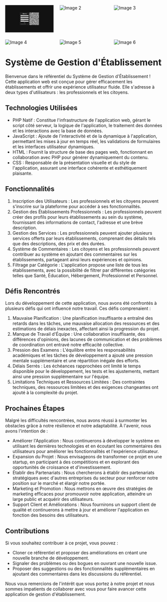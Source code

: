 
<div style="display: grid; grid-template-columns: repeat(3, 1fr); grid-gap: 20px;">
<div style="border-radius: 5px;">
    <img src="screenshots/1.png" alt="Image 1" style="width: 100%; height: auto;">
</div>
<div style="border-radius: 5px;">
    <img src="image2.jpg" alt="Image 2" style="width: 100%; height: auto;">
</div>
<div style="border-radius: 5px;">
    <img src="image3.jpg" alt="Image 3" style="width: 100%; height: auto;">
</div>
<div style="border-radius: 5px;">
    <img src="image4.jpg" alt="Image 4" style="width: 100%; height: auto;">
</div>
<div style="border-radius: 5px;">
    <img src="image5.jpg" alt="Image 5" style="width: 100%; height: auto;">
</div>
<div style="border-radius: 5px;">
    <img src="image6.jpg" alt="Image 6" style="width: 100%; height: auto;">
</div>
</div>
<h1>Système de Gestion d'Établissement</h1>

<p>Bienvenue dans le référentiel du Système de Gestion d'Établissement ! Cette application web est conçue pour gérer efficacement les établissements et offrir une expérience utilisateur fluide. Elle s'adresse à deux types d'utilisateurs : les professionnels et les citoyens.</p>

<h2>Technologies Utilisées</h2>

<ul>
  <li>PHP Natif : Constitue l'infrastructure de l'application web, gérant le script côté serveur, la logique de l'application, le traitement des données et les interactions avec la base de données.</li>
  <li>JavaScript : Ajoute de l'interactivité et de la dynamique à l'application, permettant les mises à jour en temps réel, les validations de formulaires et les interfaces utilisateur dynamiques.</li>
  <li>HTML : Fournit la structure de base des pages web, fonctionnant en collaboration avec PHP pour générer dynamiquement du contenu.</li>
  <li>CSS : Responsable de la présentation visuelle et du style de l'application, assurant une interface cohérente et esthétiquement plaisante.</li>
</ul>

<h2>Fonctionnalités</h2>

<ol>
  <li>Inscription des Utilisateurs : Les professionnels et les citoyens peuvent s'inscrire sur la plateforme pour accéder à ses fonctionnalités.</li>
  <li>Gestion des Établissements Professionnels : Les professionnels peuvent créer des profils pour leurs établissements au sein du système, fournissant des informations de contact, l'adresse et une brève description.</li>
  <li>Gestion des Services : Les professionnels peuvent ajouter plusieurs services offerts par leurs établissements, comprenant des détails tels que des descriptions, des prix et des durées.</li>
  <li>Système de Commentaires : Les citoyens et les professionnels peuvent contribuer au système en ajoutant des commentaires sur les établissements, partageant ainsi leurs expériences et opinions.</li>
  <li>Filtrage par Catégorie : L'application propose une liste de tous les établissements, avec la possibilité de filtrer par différentes catégories telles que Santé, Éducation, Hébergement, Professionnel et Personnel.</li>
</ol>

<h2>Défis Rencontrés</h2>

<p>Lors du développement de cette application, nous avons été confrontés à plusieurs défis qui ont influencé notre travail. Ces défis comprenaient :</p>

<ol>
  <li>Mauvaise Planification : Une planification insuffisante a entraîné des retards dans les tâches, une mauvaise allocation des ressources et des estimations de délais inexactes, affectant ainsi la progression du projet.</li>
  <li>Manque de Travail d'Équipe : Une collaboration insuffisante, des différences d'opinions, des lacunes de communication et des problèmes de coordination ont entravé notre efficacité collective.</li>
  <li>Pression des Examens : L'équilibre entre les responsabilités académiques et les tâches de développement a ajouté une pression mentale supplémentaire et une répartition inégale des efforts.</li>
  <li>Délais Serrés : Les échéances rapprochées ont limité le temps disponible pour le développement, les tests et les ajustements, mettant ainsi une pression supplémentaire sur l'équipe.</li>
  <li>Limitations Techniques et Ressources Limitées : Des contraintes techniques, des ressources limitées et des exigences changeantes ont ajouté à la complexité du projet.</li>
</ol>

<h2>Prochaines Étapes</h2>

<p>Malgré les difficultés rencontrées, nous avons réussi à surmonter les obstacles grâce à notre résilience et notre adaptabilité. À l'avenir, nous avons l'intention de :</p>

<ul>
  <li>Améliorer l'Application : Nous continuerons à développer le système en utilisant les dernières technologies et en écoutant les commentaires des utilisateurs pour améliorer les fonctionnalités et l'expérience utilisateur.</li>
  <li>Expansion du Projet : Nous envisageons de transformer ce projet en une startup, en participant à des compétitions et en explorant des opportunités de croissance et d'investissement.</li>
  <li>Établir des Partenariats : Nous chercherons à établir des partenariats stratégiques avec d'autres entreprises du secteur pour renforcer notre position sur le marché et élargir notre portée.</li>
  <li>Marketing et Promotion : Nous mettrons en œuvre des stratégies de marketing efficaces pour promouvoir notre application, atteindre un large public et acquérir des utilisateurs.</li>
  <li>Support Client et Améliorations : Nous fournirons un support client de qualité et continuerons à mettre à jour et améliorer l'application en fonction des besoins des utilisateurs.</li>
</ul>

<h2>Contributions</h2>

<p>Si vous souhaitez contribuer à ce projet, vous pouvez :</p>

<ul>
  <li>Cloner ce référentiel et proposer des améliorations en créant une nouvelle branche de développement.</li>
  <li>Signaler des problèmes ou des bogues en ouvrant une nouvelle issue.</li>
  <li>Proposer des suggestions ou des fonctionnalités supplémentaires en ajoutant des commentaires dans les discussions du référentiel.</li>
</ul>

<p>Nous vous remercions de l'intérêt que vous portez à notre projet et nous sommes impatients de collaborer avec vous pour faire avancer cette application de gestion d'établissement.</p>
